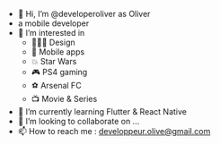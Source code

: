 - 👋 Hi, I’m @developeroliver as Oliver
- a mobile developer
- 👀 I’m interested in 
  - 👨🏼‍🎨  Design
  - 📲  Mobile apps
  - 💥  Star Wars
  - 🎮  PS4 gaming
  - ⚽️  Arsenal FC
  - 📺  Movie & Series
- 🌱 I’m currently learning Flutter & React Native
- 💞️ I’m looking to collaborate on ...
- 📫 How to reach me : developpeur.olive@gmail.com

<!---
developeroliver/developeroliver is a ✨ special ✨ repository because its `README.md` (this file) appears on your GitHub profile.
You can click the Preview link to take a look at your changes.
--->
